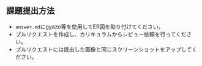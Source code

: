 ## 課題提出方法
- `answer.md`にgyazo等を使用してER図を貼り付けてください。
- プルリクエストを作成し、カリキュラムからレビュー依頼を行ってください。
- プルリクエストには提出した画像と同じスクリーンショットをアップしてください。

